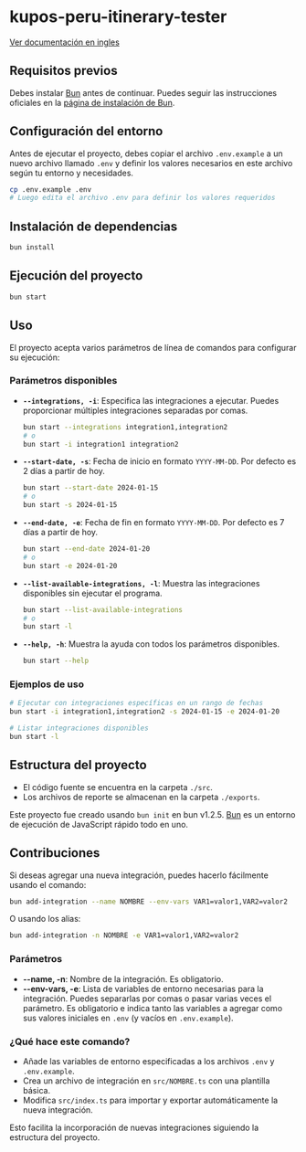 # kupos-peru-itinerary-tester

[Ver documentación en ingles](README_en.md)

## Requisitos previos

Debes instalar [Bun](https://bun.sh) antes de continuar. Puedes seguir las instrucciones oficiales en la [página de instalación de Bun](https://bun.sh/docs/installation).

## Configuración del entorno

Antes de ejecutar el proyecto, debes copiar el archivo `.env.example` a un nuevo archivo llamado `.env` y definir los valores necesarios en este archivo según tu entorno y necesidades.

```bash
cp .env.example .env
# Luego edita el archivo .env para definir los valores requeridos
```

## Instalación de dependencias

```bash
bun install
```

## Ejecución del proyecto

```bash
bun start
```

## Uso

El proyecto acepta varios parámetros de línea de comandos para configurar su ejecución:

### Parámetros disponibles

- **`--integrations, -i`**: Especifica las integraciones a ejecutar. Puedes proporcionar múltiples integraciones separadas por comas.

  ```bash
  bun start --integrations integration1,integration2
  # o
  bun start -i integration1 integration2
  ```

- **`--start-date, -s`**: Fecha de inicio en formato `YYYY-MM-DD`. Por defecto es 2 días a partir de hoy.

  ```bash
  bun start --start-date 2024-01-15
  # o
  bun start -s 2024-01-15
  ```

- **`--end-date, -e`**: Fecha de fin en formato `YYYY-MM-DD`. Por defecto es 7 días a partir de hoy.

  ```bash
  bun start --end-date 2024-01-20
  # o
  bun start -e 2024-01-20
  ```

- **`--list-available-integrations, -l`**: Muestra las integraciones disponibles sin ejecutar el programa.

  ```bash
  bun start --list-available-integrations
  # o
  bun start -l
  ```

- **`--help, -h`**: Muestra la ayuda con todos los parámetros disponibles.
  ```bash
  bun start --help
  ```

### Ejemplos de uso

```bash
# Ejecutar con integraciones específicas en un rango de fechas
bun start -i integration1,integration2 -s 2024-01-15 -e 2024-01-20

# Listar integraciones disponibles
bun start -l

```

## Estructura del proyecto

- El código fuente se encuentra en la carpeta `./src`.
- Los archivos de reporte se almacenan en la carpeta `./exports`.

Este proyecto fue creado usando `bun init` en bun v1.2.5. [Bun](https://bun.sh) es un entorno de ejecución de JavaScript rápido todo en uno.

## Contribuciones

Si deseas agregar una nueva integración, puedes hacerlo fácilmente usando el comando:

```bash
bun add-integration --name NOMBRE --env-vars VAR1=valor1,VAR2=valor2
```

O usando los alias:

```bash
bun add-integration -n NOMBRE -e VAR1=valor1,VAR2=valor2
```

### Parámetros

- **--name, -n**: Nombre de la integración. Es obligatorio.
- **--env-vars, -e**: Lista de variables de entorno necesarias para la integración. Puedes separarlas por comas o pasar varias veces el parámetro. Es obligatorio e indica tanto las variables a agregar como sus valores iniciales en `.env` (y vacíos en `.env.example`).

### ¿Qué hace este comando?

- Añade las variables de entorno especificadas a los archivos `.env` y `.env.example`.
- Crea un archivo de integración en `src/NOMBRE.ts` con una plantilla básica.
- Modifica `src/index.ts` para importar y exportar automáticamente la nueva integración.

Esto facilita la incorporación de nuevas integraciones siguiendo la estructura del proyecto.
